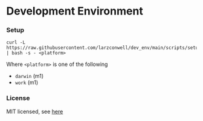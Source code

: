 # Development Environment

### Setup

```
curl -L https://raw.githubusercontent.com/larzconwell/dev_env/main/scripts/setup | bash -s - <platform>
```

Where `<platform>` is one of the following
- `darwin` (m1)
- `work` (m1)

### License
MIT licensed, see [here](https://raw.githubusercontent.com/larzconwell/dev_env/main/LICENSE)
